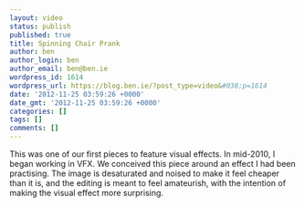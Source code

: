 ```yaml
---
layout: video
status: publish
published: true
title: Spinning Chair Prank
author: ben
author_login: ben
author_email: ben@ben.ie
wordpress_id: 1614
wordpress_url: https://blog.ben.ie/?post_type=video&#038;p=1614
date: '2012-11-25 03:59:26 +0000'
date_gmt: '2012-11-25 03:59:26 +0000'
categories: []
tags: []
comments: []
---
```

<p>This was one of our first pieces to feature visual effects. In mid-2010, I began working in VFX. We conceived this piece around an effect I had been practising. The image is desaturated and noised to make it feel cheaper than it is, and the editing is meant to feel amateurish, with the intention of making the visual effect more surprising.</p>
